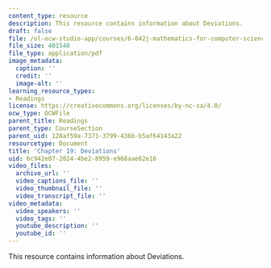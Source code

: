 ```yaml
---
content_type: resource
description: This resource contains information about Deviations.
draft: false
file: /ol-ocw-studio-app/courses/6-042j-mathematics-for-computer-science-fall-2010/6c942e0720244be28959e968aae62e16_MIT6_042JF10_chap19.pdf
file_size: 401548
file_type: application/pdf
image_metadata:
  caption: ''
  credit: ''
  image-alt: ''
learning_resource_types:
- Readings
license: https://creativecommons.org/licenses/by-nc-sa/4.0/
ocw_type: OCWFile
parent_title: Readings
parent_type: CourseSection
parent_uid: 128af59a-7371-3799-436b-b5af64143a22
resourcetype: Document
title: 'Chapter 19: Deviations'
uid: 6c942e07-2024-4be2-8959-e968aae62e16
video_files:
  archive_url: ''
  video_captions_file: ''
  video_thumbnail_file: ''
  video_transcript_file: ''
video_metadata:
  video_speakers: ''
  video_tags: ''
  youtube_description: ''
  youtube_id: ''
---
```

This resource contains information about Deviations.